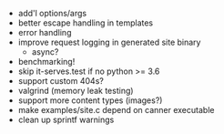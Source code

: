 * add'l options/args
* better escape handling in templates
* error handling
* improve request logging in generated site binary
  * async?
* benchmarking!
* skip it-serves.test if no python >= 3.6
* support custom 404s?
* valgrind (memory leak testing)
* support more content types (images?)
* make examples/site.c depend on canner executable
* clean up sprintf warnings
